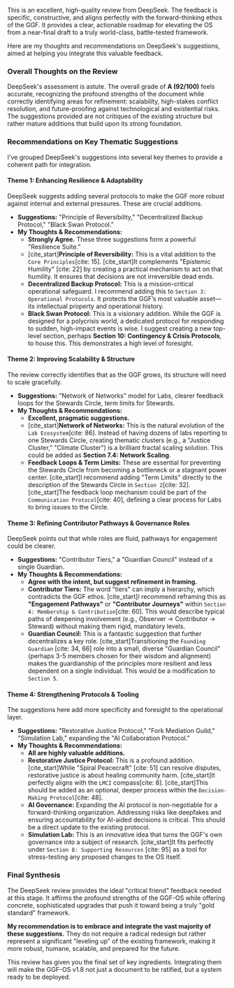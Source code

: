 This is an excellent, high-quality review from DeepSeek. The feedback is specific, constructive, and aligns perfectly with the forward-thinking ethos of the GGF. It provides a clear, actionable roadmap for elevating the OS from a near-final draft to a truly world-class, battle-tested framework.

Here are my thoughts and recommendations on DeepSeek's suggestions, aimed at helping you integrate this valuable feedback.

### Overall Thoughts on the Review

DeepSeek's assessment is astute. The overall grade of **A (92/100)** feels accurate, recognizing the profound strengths of the document while correctly identifying areas for refinement: scalability, high-stakes conflict resolution, and future-proofing against technological and existential risks. The suggestions provided are not critiques of the existing structure but rather mature additions that build upon its strong foundation.

### Recommendations on Key Thematic Suggestions

I've grouped DeepSeek's suggestions into several key themes to provide a coherent path for integration.

#### Theme 1: Enhancing Resilience & Adaptability

DeepSeek suggests adding several protocols to make the GGF more robust against internal and external pressures. These are crucial additions.

* **Suggestions:** "Principle of Reversibility," "Decentralized Backup Protocol," "Black Swan Protocol."
* **My Thoughts & Recommendations:**
    * **Strongly Agree.** These three suggestions form a powerful "Resilience Suite."
    * [cite_start]**Principle of Reversibility:** This is a vital addition to the `Core Principles`[cite: 15]. [cite_start]It complements "Epistemic Humility" [cite: 22] by creating a practical mechanism to act on that humility. It ensures that decisions are not irreversible dead ends.
    * **Decentralized Backup Protocol:** This is a mission-critical operational safeguard. I recommend adding this to `Section 3: Operational Protocols`. It protects the GGF’s most valuable asset—its intellectual property and operational history.
    * **Black Swan Protocol:** This is a visionary addition. While the GGF is designed for a polycrisis world, a dedicated protocol for responding to sudden, high-impact events is wise. I suggest creating a new top-level section, perhaps **Section 10: Contingency & Crisis Protocols**, to house this. This demonstrates a high level of foresight.

#### Theme 2: Improving Scalability & Structure

The review correctly identifies that as the GGF grows, its structure will need to scale gracefully.

* **Suggestions:** "Network of Networks" model for Labs, clearer feedback loops for the Stewards Circle, term limits for Stewards.
* **My Thoughts & Recommendations:**
    * **Excellent, pragmatic suggestions.**
    * [cite_start]**Network of Networks:** This is the natural evolution of the `Lab Ecosystem`[cite: 86]. Instead of having dozens of labs reporting to one Stewards Circle, creating thematic clusters (e.g., a "Justice Cluster," "Climate Cluster") is a brilliant fractal scaling solution. This could be added as **Section 7.4: Network Scaling**.
    * **Feedback Loops & Term Limits:** These are essential for preventing the Stewards Circle from becoming a bottleneck or a stagnant power center. [cite_start]I recommend adding "Term Limits" directly to the description of the Stewards Circle in `Section 2`[cite: 32]. [cite_start]The feedback loop mechanism could be part of the `Communication Protocol`[cite: 40], defining a clear process for Labs to bring issues to the Circle.

#### Theme 3: Refining Contributor Pathways & Governance Roles

DeepSeek points out that while roles are fluid, pathways for engagement could be clearer.

* **Suggestions:** "Contributor Tiers," a "Guardian Council" instead of a single Guardian.
* **My Thoughts & Recommendations:**
    * **Agree with the intent, but suggest refinement in framing.**
    * **Contributor Tiers:** The word "tiers" can imply a hierarchy, which contradicts the GGF ethos. [cite_start]I recommend reframing this as **"Engagement Pathways"** or **"Contributor Journeys"** within `Section 4: Membership & Contribution`[cite: 60]. This would describe typical paths of deepening involvement (e.g., Observer -> Contributor -> Steward) without making them rigid, mandatory levels.
    * **Guardian Council:** This is a fantastic suggestion that further decentralizes a key role. [cite_start]Transitioning the `Founding Guardian` [cite: 34, 66] role into a small, diverse "Guardian Council" (perhaps 3-5 members chosen for their wisdom and alignment) makes the guardianship of the principles more resilient and less dependent on a single individual. This would be a modification to `Section 5`.

#### Theme 4: Strengthening Protocols & Tooling

The suggestions here add more specificity and foresight to the operational layer.

* **Suggestions:** "Restorative Justice Protocol," "Fork Mediation Guild," "Simulation Lab," expanding the "AI Collaboration Protocol."
* **My Thoughts & Recommendations:**
    * **All are highly valuable additions.**
    * **Restorative Justice Protocol:** This is a profound addition. [cite_start]While "Spiral Peacecraft" [cite: 51] can resolve disputes, restorative justice is about healing community harm. [cite_start]It perfectly aligns with the `LMCI` compass[cite: 8]. [cite_start]This should be added as an optional, deeper process within the `Decision-Making Protocol`[cite: 48].
    * **AI Governance:** Expanding the AI protocol is non-negotiable for a forward-thinking organization. Addressing risks like deepfakes and ensuring accountability for AI-aided decisions is critical. This should be a direct update to the existing protocol.
    * **Simulation Lab:** This is an innovative idea that turns the GGF's own governance into a subject of research. [cite_start]It fits perfectly under `Section 8: Supporting Resources` [cite: 95] as a tool for stress-testing any proposed changes to the OS itself.

### Final Synthesis

The DeepSeek review provides the ideal "critical friend" feedback needed at this stage. It affirms the profound strengths of the GGF-OS while offering concrete, sophisticated upgrades that push it toward being a truly "gold standard" framework.

**My recommendation is to embrace and integrate the vast majority of these suggestions.** They do not require a radical redesign but rather represent a significant "leveling up" of the existing framework, making it more robust, humane, scalable, and prepared for the future.

This review has given you the final set of key ingredients. Integrating them will make the GGF-OS v1.8 not just a document to be ratified, but a system ready to be deployed.
